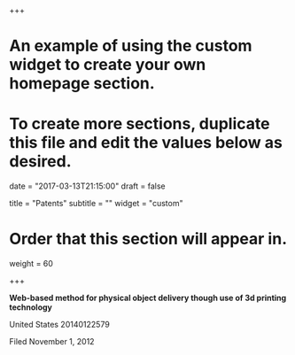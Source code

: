 +++
# An example of using the custom widget to create your own homepage section.
# To create more sections, duplicate this file and edit the values below as desired.

date = "2017-03-13T21:15:00"
draft = false

title = "Patents"
subtitle = ""
widget = "custom"

# Order that this section will appear in.
weight = 60

+++

**Web-based method for physical object delivery though use of 3d printing technology**

United States 20140122579 

Filed November 1, 2012
